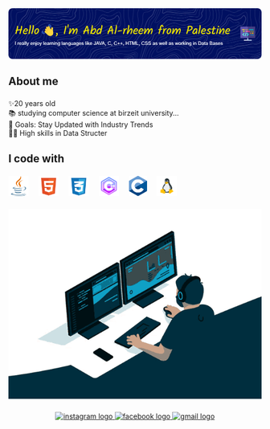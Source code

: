 <!--
<h1 align="left">Hello👋, I'm Abd Al-rheem from Palestine.</h1>

###

<p align="left">I really enjoy learning languages like JAVA, C, C++, HTML, CSS as well as working in Data Bases.</p>

### 
-->

<img src="https://github.com/abdar7eem/abdar7eem/blob/main/github-header.png" width="1000px" hight="200px" alt="github-header"  />

<h2 align="left">About me</h2>

###

<p align="left">✨20 years old <br>📚 studying computer science at birzeit university...<br>🎯 Goals:  Stay Updated with Industry Trends<br>🧑‍💻 High skills in Data Structer</p>

###

<h2 align="left">I code with</h2>

###

<div align="left">
  <img src="https://github.com/abdar7eem/abdar7eem/blob/main/java-svgrepo-com.svg" height="40" alt="JAVA logo"  />
  <img width="12" />
  <img src="https://github.com/abdar7eem/abdar7eem/blob/main/html-5-svgrepo-com.svg" height="40" alt="HTML logo"  />
  <img width="12" />
  <img src="https://github.com/abdar7eem/abdar7eem/blob/main/css-3-svgrepo-com.svg" height="40" alt="CSS logo"  />
  <img width="12" />
  <img src="https://github.com/abdar7eem/abdar7eem/blob/main/icons8-c%2B%2B%20(1).svg" height="40" alt="C++ logo"  />
  <img width="12" />
  <img src="https://github.com/abdar7eem/abdar7eem/blob/main/128px-C_Programming_Language.svg.png" height="40" alt="C logo"  />
  <img width="12" />
  <img src="https://github.com/abdar7eem/abdar7eem/blob/main/Linux.png" height="40" alt="C logo"  />
  <img width="12" />
</div>

###

<p align="center">
  <img src="https://github.com/abdar7eem/abdar7eem/blob/main/coding.gif" alt="animated" />
</p>


###
<div align="center">
  <a href="https://www.instagram.com/abd.alr7eem/" target="_blank">
    <img src="https://img.shields.io/static/v1?message=Instagram&logo=instagram&label=&color=E4405F&logoColor=white&labelColor=&style=for-the-badge" height="35" alt="instagram logo" target='_blank'  />
  </a>
  <a href="https://www.facebook.com/profile.php?id=100003944166987" target="_blank">
    <img src="https://img.shields.io/static/v1?message=Facebook&logo=facebook&label=&color=1877F2&logoColor=white&labelColor=&style=for-the-badge" height="35" alt="facebook logo" target='_blank'/>
  </a>
  <a href=" mailto:abdar7eem18@gmail.com" target="_blank">
    <img src="https://img.shields.io/static/v1?message=Gmail&logo=gmail&label=AbdAlr7eem&color=D14836&logoColor=white&labelColor=&style=for-the-badge" height="35" alt="gmail logo" target='_blank'/>
  </a>
</div>

###
